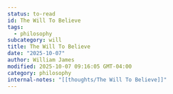 ```yaml
---
status: to-read
id: The Will To Believe
tags:
  - philosophy
subcategory: will
title: The Will To Believe
date: "2025-10-07"
author: William James
modified: 2025-10-07 09:16:05 GMT-04:00
category: philosophy
internal-notes: "[[thoughts/The Will To Believe]]"
---
```

